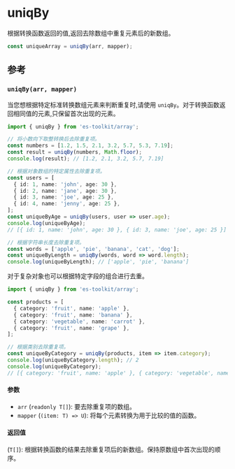 # uniqBy

根据转换函数返回的值,返回去除数组中重复元素后的新数组。

```typescript
const uniqueArray = uniqBy(arr, mapper);
```

## 参考

### `uniqBy(arr, mapper)`

当您想根据特定标准转换数组元素来判断重复时,请使用 `uniqBy`。对于转换函数返回相同值的元素,只保留首次出现的元素。

```typescript
import { uniqBy } from 'es-toolkit/array';

// 将小数向下取整转换后去除重复项。
const numbers = [1.2, 1.5, 2.1, 3.2, 5.7, 5.3, 7.19];
const result = uniqBy(numbers, Math.floor);
console.log(result); // [1.2, 2.1, 3.2, 5.7, 7.19]

// 根据对象数组的特定属性去除重复项。
const users = [
  { id: 1, name: 'john', age: 30 },
  { id: 2, name: 'jane', age: 30 },
  { id: 3, name: 'joe', age: 25 },
  { id: 4, name: 'jenny', age: 25 },
];
const uniqueByAge = uniqBy(users, user => user.age);
console.log(uniqueByAge);
// [{ id: 1, name: 'john', age: 30 }, { id: 3, name: 'joe', age: 25 }]

// 根据字符串长度去除重复项。
const words = ['apple', 'pie', 'banana', 'cat', 'dog'];
const uniqueByLength = uniqBy(words, word => word.length);
console.log(uniqueByLength); // ['apple', 'pie', 'banana']
```

对于复杂对象也可以根据特定字段的组合进行去重。

```typescript
import { uniqBy } from 'es-toolkit/array';

const products = [
  { category: 'fruit', name: 'apple' },
  { category: 'fruit', name: 'banana' },
  { category: 'vegetable', name: 'carrot' },
  { category: 'fruit', name: 'grape' },
];

// 根据类别去除重复项。
const uniqueByCategory = uniqBy(products, item => item.category);
console.log(uniqueByCategory.length); // 2
console.log(uniqueByCategory);
// [{ category: 'fruit', name: 'apple' }, { category: 'vegetable', name: 'carrot' }]
```

#### 参数

- `arr` (`readonly T[]`): 要去除重复项的数组。
- `mapper` (`(item: T) => U`): 将每个元素转换为用于比较的值的函数。

#### 返回值

(`T[]`): 根据转换函数的结果去除重复项后的新数组。保持原数组中首次出现的顺序。
